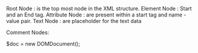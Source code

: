 Root Node : is the top most node in the XML structure. 
Element Node : Start and an End tag.
Attribute Node : are present within a start tag and name - value pair. 
Text Node : are placeholder for the text data

Comment Nodes: 

$doc = new DOMDocument();
